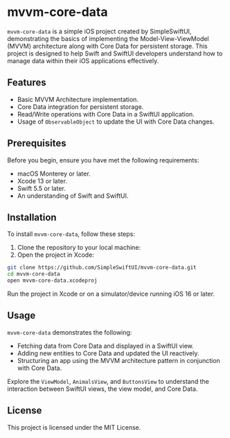 # mvvm-core-data

`mvvm-core-data` is a simple iOS project created by SimpleSwiftUI, demonstrating the basics of implementing the Model-View-ViewModel (MVVM) architecture along with Core Data for persistent storage. This project is designed to help Swift and SwiftUI developers understand how to manage data within their iOS applications effectively.

## Features

- Basic MVVM Architecture implementation.
- Core Data integration for persistent storage.
- Read/Write operations with Core Data in a SwiftUI application.
- Usage of `ObservableObject` to update the UI with Core Data changes.

## Prerequisites

Before you begin, ensure you have met the following requirements:

- macOS Monterey or later.
- Xcode 13 or later.
- Swift 5.5 or later.
- An understanding of Swift and SwiftUI.

## Installation

To install `mvvm-core-data`, follow these steps:

1. Clone the repository to your local machine:
2. Open the project in Xcode:
```bash
git clone https://github.com/SimpleSwiftUI/mvvm-core-data.git
cd mvvm-core-data
open mvvm-core-data.xcodeproj
```
Run the project in Xcode or on a simulator/device running iOS 16 or later.

## Usage

`mvvm-core-data` demonstrates the following:

- Fetching data from Core Data and displayed in a SwiftUI view.
- Adding new entities to Core Data and updated the UI reactively.
- Structuring an app using the MVVM architecture pattern in conjunction with Core Data.

Explore the `ViewModel`, `AnimalsView`, and `ButtonsView` to understand the interaction between SwiftUI views, the view model, and Core Data.

## License

This project is licensed under the MIT License.
